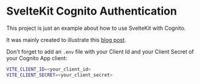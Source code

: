 # SvelteKit Cognito Authentication

This project is just an example about how to use SvelteKit with Cognito.

It was mainly created to illustrate this [blog post](https://robertohuertas.com/2021/07/25/sveltekit-cognito-authentication/).

Don't forget to add an `.env` file with your Client Id and your Client Secret of your Cognito App client:

```sh
VITE_CLIENT_ID=<your_client_id>
VITE_CLIENT_SECRET=<your_client_secret>
```
